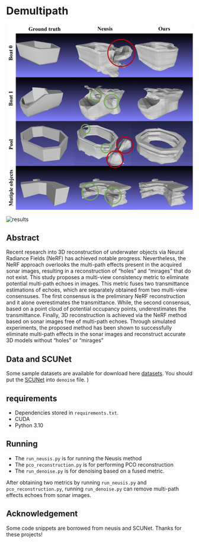 # Demultipath
![results](./assets/results2.jpg)

![results](./assets/results1.jpg)
## Abstract

Recent research into 3D reconstruction of underwater objects via Neural Radiance Fields (NeRF) has achieved notable progress.
Nevertheless, the NeRF approach overlooks the multi-path effects present in the acquired sonar images, resulting in a reconstruction
of “holes” and “mirages” that do not exist. This study proposes a multi-view consistency metric to eliminate potential multi-path
echoes in images. This metric fuses two transmittance estimations of echoes, which are separately obtained from two multi-view
consensuses. The first consensus is the preliminary NeRF reconstruction and it alone overestimates the transmittance. While,
the second consensus, based on a point cloud of potential occupancy points, underestimates the transmittance. Finally, 3D reconstruction is achieved via the NeRF method based on sonar images free of multi-path echoes. Through simulated experiments,
the proposed method has been shown to successfully eliminate multi-path effects in the sonar images and reconstruct accurate 3D
models without “holes” or “mirages”

## Data and SCUNet
Some sample datasets are available for download here [datasets](https://drive.google.com/drive/folders/1YxgR2I4HUcQujKw1IFR7Te8R4z5kLKbA?usp=drive_link).
You should put the [SCUNet](https://drive.google.com/drive/folders/1EsDpwl9CpIDFMqgzajKi_wwrz3Fi8Zry?usp=drive_link) into `denoise` file. 
)

## requirements
- Dependencies stored in `requirements.txt`.
- CUDA
- Python 3.10

## Running
- The `run_neusis.py` is for running the Neusis method
- The `pco_reconstruction.py` is for performing PCO reconstruction
- The `run_denoise.py` is for denoising based on a fused metric.
  
After obtaining two metrics by running `run_neusis.py` and `pco_reconstruction.py`, running `run_denoise.py` can remove multi-path effects echoes from sonar images.

## Acknowledgement
Some code snippets are borrowed from neusis and SCUNet. Thanks for these projects!
